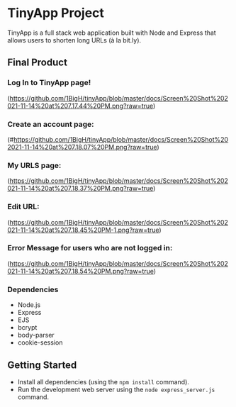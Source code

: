 # TinyApp Project

TinyApp is a full stack web application built with Node and Express that allows users to shorten long URLs (à la bit.ly).

## Final Product

### Log In to TinyApp page!

(https://github.com/1BigH/tinyApp/blob/master/docs/Screen%20Shot%202021-11-14%20at%207.17.44%20PM.png?raw=true)

### Create an account page:

(#https://github.com/1BigH/tinyApp/blob/master/docs/Screen%20Shot%202021-11-14%20at%207.18.07%20PM.png?raw=true)

### My URLS page:

(https://github.com/1BigH/tinyApp/blob/master/docs/Screen%20Shot%202021-11-14%20at%207.18.37%20PM.png?raw=true)



### Edit URL:

(https://github.com/1BigH/tinyApp/blob/master/docs/Screen%20Shot%202021-11-14%20at%207.18.45%20PM-1.png?raw=true)

### Error Message for users who are not logged in:

(https://github.com/1BigH/tinyApp/blob/master/docs/Screen%20Shot%202021-11-14%20at%207.18.54%20PM.png?raw=true)

### Dependencies

- Node.js
- Express
- EJS
- bcrypt
- body-parser
- cookie-session

## Getting Started

- Install all dependencies (using the `npm install` command).
- Run the development web server using the `node express_server.js` command.